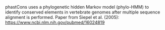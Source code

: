 phastCons uses a phylogenetic hidden Markov model (phylo-HMM) to identify conserved elements in vertebrate genomes after multiple sequence alignment is performed.
Paper from Siepel et al. (2005): https://www.ncbi.nlm.nih.gov/pubmed/16024819
